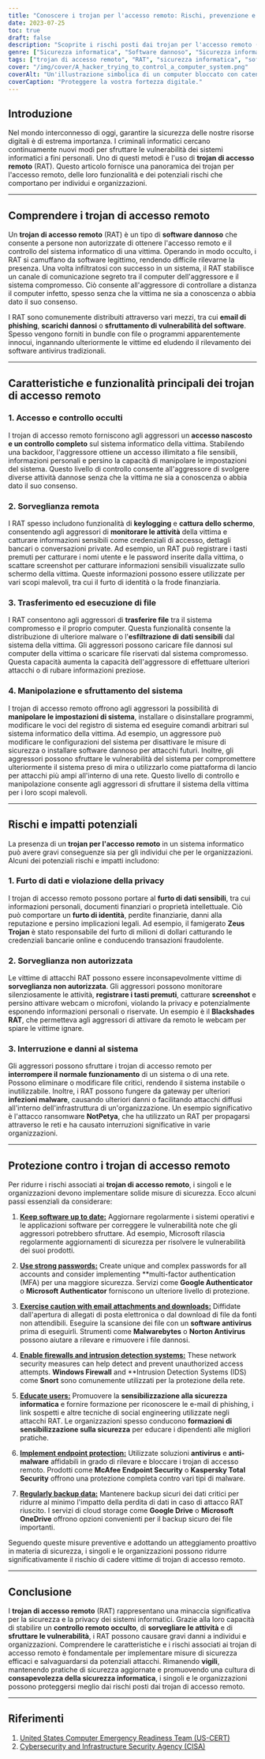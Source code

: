 ```yaml
---
title: "Conoscere i trojan per l'accesso remoto: Rischi, prevenzione e protezione"
date: 2023-07-25
toc: true
draft: false
description: "Scoprite i rischi posti dai trojan per l'accesso remoto (RAT) e imparate le misure di prevenzione e protezione efficaci per salvaguardare i vostri sistemi informatici e i vostri dati."
genre: ["Sicurezza informatica", "Software dannoso", "Sicurezza informatica", "Minacce digitali", "Trojan di accesso remoto", "Protezione dei dati", "Privacy", "Crimine informatico", "Sicurezza di rete", "Sicurezza delle informazioni"]
tags: ["trojan di accesso remoto", "RAT", "sicurezza informatica", "software dannoso", "sicurezza informatica", "minacce digitali", "protezione dei dati", "violazione della privacy", "sorveglianza non autorizzata", "interruzione del sistema", "furto d'identità", "frode finanziaria", "consapevolezza della cybersicurezza", "sicurezza della rete", "sicurezza delle informazioni", "vulnerabilità del software", "e-mail di phishing", "furto di dati", "manipolazione del sistema", "telecomando", "misure di sicurezza informatica", "protezione degli endpoint", "password forti", "firewall", "rilevamento delle intrusioni", "backup dei dati", "sicurezza dei dati", "minacce informatiche", "sicurezza digitale", "difesa informatica"]
cover: "/img/cover/A_hacker_trying_to_control_a_computer_system.png"
coverAlt: "Un'illustrazione simbolica di un computer bloccato con catene, che rappresenta la necessità di protezione contro i trojan di accesso remoto."
coverCaption: "Proteggere la vostra fortezza digitale."
---
```


## Introduzione

Nel mondo interconnesso di oggi, garantire la sicurezza delle nostre risorse digitali è di estrema importanza. I criminali informatici cercano continuamente nuovi modi per sfruttare le vulnerabilità dei sistemi informatici a fini personali. Uno di questi metodi è l'uso di **trojan di accesso remoto** (RAT). Questo articolo fornisce una panoramica dei trojan per l'accesso remoto, delle loro funzionalità e dei potenziali rischi che comportano per individui e organizzazioni.

______

## Comprendere i trojan di accesso remoto

Un **trojan di accesso remoto** (RAT) è un tipo di **software dannoso** che consente a persone non autorizzate di ottenere l'accesso remoto e il controllo del sistema informatico di una vittima. Operando in modo occulto, i RAT si camuffano da software legittimo, rendendo difficile rilevarne la presenza. Una volta infiltratosi con successo in un sistema, il RAT stabilisce un canale di comunicazione segreto tra il computer dell'aggressore e il sistema compromesso. Ciò consente all'aggressore di controllare a distanza il computer infetto, spesso senza che la vittima ne sia a conoscenza o abbia dato il suo consenso.

I RAT sono comunemente distribuiti attraverso vari mezzi, tra cui **email di phishing**, **scarichi dannosi** o **sfruttamento di vulnerabilità del software**. Spesso vengono forniti in bundle con file o programmi apparentemente innocui, ingannando ulteriormente le vittime ed eludendo il rilevamento dei software antivirus tradizionali.

______

## Caratteristiche e funzionalità principali dei trojan di accesso remoto

### 1. Accesso e controllo occulti

I trojan di accesso remoto forniscono agli aggressori un **accesso nascosto e un controllo completo** sul sistema informatico della vittima. Stabilendo una backdoor, l'aggressore ottiene un accesso illimitato a file sensibili, informazioni personali e persino la capacità di manipolare le impostazioni del sistema. Questo livello di controllo consente all'aggressore di svolgere diverse attività dannose senza che la vittima ne sia a conoscenza o abbia dato il suo consenso.

### 2. Sorveglianza remota

I RAT spesso includono funzionalità di **keylogging** e **cattura dello schermo**, consentendo agli aggressori di **monitorare le attività** della vittima e catturare informazioni sensibili come credenziali di accesso, dettagli bancari o conversazioni private. Ad esempio, un RAT può registrare i tasti premuti per catturare i nomi utente e le password inserite dalla vittima, o scattare screenshot per catturare informazioni sensibili visualizzate sullo schermo della vittima. Queste informazioni possono essere utilizzate per vari scopi malevoli, tra cui il furto di identità o la frode finanziaria.

### 3. Trasferimento ed esecuzione di file

I RAT consentono agli aggressori di **trasferire file** tra il sistema compromesso e il proprio computer. Questa funzionalità consente la distribuzione di ulteriore malware o l'**esfiltrazione di dati sensibili** dal sistema della vittima. Gli aggressori possono caricare file dannosi sul computer della vittima o scaricare file riservati dal sistema compromesso. Questa capacità aumenta la capacità dell'aggressore di effettuare ulteriori attacchi o di rubare informazioni preziose.

### 4. Manipolazione e sfruttamento del sistema

I trojan di accesso remoto offrono agli aggressori la possibilità di **manipolare le impostazioni di sistema**, installare o disinstallare programmi, modificare le voci del registro di sistema ed eseguire comandi arbitrari sul sistema informatico della vittima. Ad esempio, un aggressore può modificare le configurazioni del sistema per disattivare le misure di sicurezza o installare software dannoso per attacchi futuri. Inoltre, gli aggressori possono sfruttare le vulnerabilità del sistema per compromettere ulteriormente il sistema preso di mira o utilizzarlo come piattaforma di lancio per attacchi più ampi all'interno di una rete. Questo livello di controllo e manipolazione consente agli aggressori di sfruttare il sistema della vittima per i loro scopi malevoli.

______

## Rischi e impatti potenziali

La presenza di un **trojan per l'accesso remoto** in un sistema informatico può avere gravi conseguenze sia per gli individui che per le organizzazioni. Alcuni dei potenziali rischi e impatti includono:

### 1. Furto di dati e violazione della privacy

I trojan di accesso remoto possono portare al **furto di dati sensibili**, tra cui informazioni personali, documenti finanziari o proprietà intellettuale. Ciò può comportare un **furto di identità**, perdite finanziarie, danni alla reputazione e persino implicazioni legali. Ad esempio, il famigerato **Zeus Trojan** è stato responsabile del furto di milioni di dollari catturando le credenziali bancarie online e conducendo transazioni fraudolente.

### 2. Sorveglianza non autorizzata

Le vittime di attacchi RAT possono essere inconsapevolmente vittime di **sorveglianza non autorizzata**. Gli aggressori possono monitorare silenziosamente le attività, **registrare i tasti premuti**, catturare **screenshot** e persino attivare webcam o microfoni, violando la privacy e potenzialmente esponendo informazioni personali o riservate. Un esempio è il **Blackshades RAT**, che permetteva agli aggressori di attivare da remoto le webcam per spiare le vittime ignare.

### 3. Interruzione e danni al sistema

Gli aggressori possono sfruttare i trojan di accesso remoto per **interrompere il normale funzionamento** di un sistema o di una rete. Possono eliminare o modificare file critici, rendendo il sistema instabile o inutilizzabile. Inoltre, i RAT possono fungere da gateway per ulteriori **infezioni malware**, causando ulteriori danni o facilitando attacchi diffusi all'interno dell'infrastruttura di un'organizzazione. Un esempio significativo è l'attacco ransomware **NotPetya**, che ha utilizzato un RAT per propagarsi attraverso le reti e ha causato interruzioni significative in varie organizzazioni.
______

## Protezione contro i trojan di accesso remoto

Per ridurre i rischi associati ai **trojan di accesso remoto**, i singoli e le organizzazioni devono implementare solide misure di sicurezza. Ecco alcuni passi essenziali da considerare:

1. [**Keep software up to date:**](https://simeononsecurity.com/articles/why-you-should-be-using-chocolatey-for-windows-package-management/) Aggiornare regolarmente i sistemi operativi e le applicazioni software per correggere le vulnerabilità note che gli aggressori potrebbero sfruttare. Ad esempio, Microsoft rilascia regolarmente aggiornamenti di sicurezza per risolvere le vulnerabilità dei suoi prodotti.

2. [**Use strong passwords:**](https://simeononsecurity.com/articles/how-to-create-strong-passwords/) Create unique and complex passwords for all accounts and consider implementing **multi-factor authentication (MFA) per una maggiore sicurezza. Servizi come **Google Authenticator** o **Microsoft Authenticator** forniscono un ulteriore livello di protezione.

3. [**Exercise caution with email attachments and downloads:**](https://simeononsecurity.com/articles/how-to-identify-phishing/) Diffidate dall'apertura di allegati di posta elettronica o dal download di file da fonti non attendibili. Eseguire la scansione dei file con un **software antivirus** prima di eseguirli. Strumenti come **Malwarebytes** o **Norton Antivirus** possono aiutare a rilevare e rimuovere i file dannosi.

4. [**Enable firewalls and intrusion detection systems:**](https://simeononsecurity.com/articles/seven-essential-network-security-measures-to-protect-your-business/) These network security measures can help detect and prevent unauthorized access attempts. **Windows Firewall** and **Intrusion Detection Systems (IDS) come **Snort** sono comunemente utilizzati per la protezione della rete.

5. [**Educate users:**](https://simeononsecurity.com/cyber-security-career-playbook/managing-a-cyber-security-team/how-to-build-a-security-training-and-awareness-program/) Promuovere la **sensibilizzazione alla sicurezza informatica** e fornire formazione per riconoscere le e-mail di phishing, i link sospetti e altre tecniche di social engineering utilizzate negli attacchi RAT. Le organizzazioni spesso conducono **formazioni di sensibilizzazione sulla sicurezza** per educare i dipendenti alle migliori pratiche.

6. [**Implement endpoint protection:**](https://simeononsecurity.com/recommendations/anti-virus) Utilizzate soluzioni **antivirus** e **anti-malware** affidabili in grado di rilevare e bloccare i trojan di accesso remoto. Prodotti come **McAfee Endpoint Security** o **Kaspersky Total Security** offrono una protezione completa contro vari tipi di malware.

7. [**Regularly backup data:**](https://simeononsecurity.com/articles/what-is-the-3-2-1-backup-rule-and-why-you-should-use-it/) Mantenere backup sicuri dei dati critici per ridurre al minimo l'impatto della perdita di dati in caso di attacco RAT riuscito. I servizi di cloud storage come **Google Drive** o **Microsoft OneDrive** offrono opzioni convenienti per il backup sicuro dei file importanti.

Seguendo queste misure preventive e adottando un atteggiamento proattivo in materia di sicurezza, i singoli e le organizzazioni possono ridurre significativamente il rischio di cadere vittime di trojan di accesso remoto.


______

## Conclusione

I **trojan di accesso remoto** (RAT) rappresentano una minaccia significativa per la sicurezza e la privacy dei sistemi informatici. Grazie alla loro capacità di stabilire un **controllo remoto occulto**, di **sorvegliare le attività** e di **sfruttare le vulnerabilità**, i RAT possono causare gravi danni a individui e organizzazioni. Comprendere le caratteristiche e i rischi associati ai trojan di accesso remoto è fondamentale per implementare misure di sicurezza efficaci e salvaguardarsi da potenziali attacchi. Rimanendo **vigili**, mantenendo pratiche di sicurezza aggiornate e promuovendo una cultura di **consapevolezza della sicurezza informatica**, i singoli e le organizzazioni possono proteggersi meglio dai rischi posti dai trojan di accesso remoto.


______

## Riferimenti

1. [United States Computer Emergency Readiness Team (US-CERT)](https://www.us-cert.gov/)
2. [Cybersecurity and Infrastructure Security Agency (CISA)](https://www.cisa.gov/)

